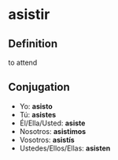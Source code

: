 # asistir

## Definition
to attend

## Conjugation

- Yo: **asisto**
- Tú: **asistes**
- Él/Ella/Usted: **asiste**
- Nosotros: **asistimos**
- Vosotros: **asistís**
- Ustedes/Ellos/Ellas: **asisten**